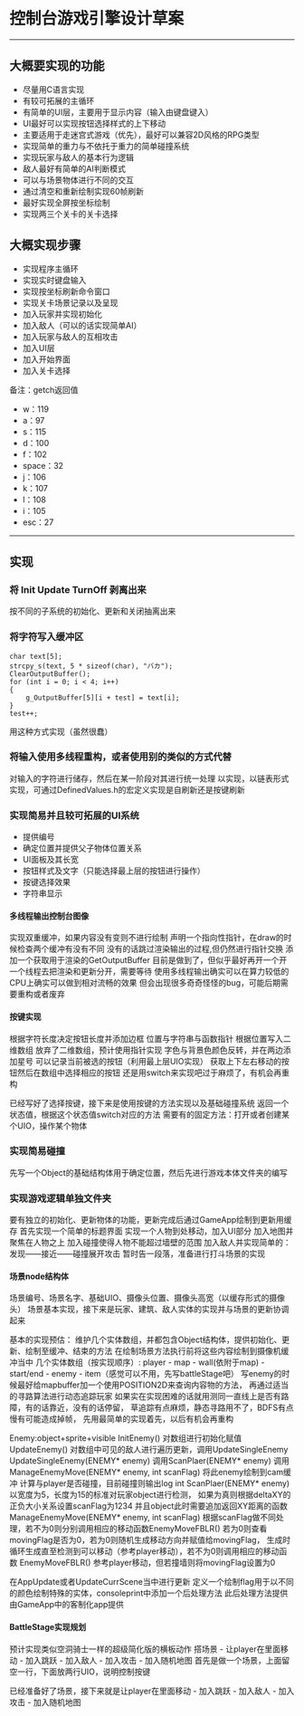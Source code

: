 # 控制台游戏引擎设计草案
---
## 大概要实现的功能
- 尽量用C语言实现
- 有较可拓展的主循环
- 有简单的UI层，主要用于显示内容（输入由键盘键入）
- UI最好可以实现按钮选择样式的上下移动
- 主要适用于走迷宫式游戏（优先），最好可以兼容2D风格的RPG类型
- 实现简单的重力与不依托于重力的简单碰撞系统
- 实现玩家与敌人的基本行为逻辑
- 敌人最好有简单的AI判断模式
- 可以与场景物体进行不同的交互
- 通过清空和重新绘制实现60帧刷新
- 最好实现全屏按坐标绘制
- 实现两三个关卡的关卡选择

## 大概实现步骤
- 实现程序主循环
- 实现实时键盘输入
- 实现按坐标刷新命令窗口
- 实现关卡场景记录以及呈现
- 加入玩家并实现初始化
- 加入敌人（可以的话实现简单AI）
- 加入玩家与敌人的互相攻击
- 加入UI层
- 加入开始界面
- 加入关卡选择

备注：getch返回值
- w：119
- a：97
- s：115
- d：100
- f：102
- space：32
- j：106
- k：107
- l：108
- i：105
- esc：27

---

## 实现

### 将 Init Update TurnOff 剥离出来
按不同的子系统的初始化、更新和关闭抽离出来

### 将字符写入缓冲区
    char text[5];
    strcpy_s(text, 5 * sizeof(char), "バカ");
    ClearOutputBuffer();
    for (int i = 0; i < 4; i++)
    {
        g_OutputBuffer[5][i + test] = text[i];
    }
    test++;
用这种方式实现（虽然很蠢）

### 将输入使用多线程重构，或者使用别的类似的方式代替
对输入的字符进行储存，然后在某一阶段对其进行统一处理
以实现，以链表形式实现，可通过DefinedValues.h的宏定义实现是自刷新还是按键刷新

### 实现简易并且较可拓展的UI系统
- 提供编号
- 确定位置并提供父子物体位置关系
- UI面板及其长宽
- 按钮样式及文字（只能选择最上层的按钮进行操作）
- 按键选择效果
- 字符串显示

#### 多线程输出控制台图像
实现双重缓冲，如果内容没有变则不进行绘制
声明一个指向性指针，在draw的时候检查两个缓冲有没有不同
没有的话跳过渲染输出的过程,但仍然进行指针交换
添加一个获取用于渲染的GetOutputBuffer
目前是做到了，但似乎最好再开一个开一个线程去把渲染和更新分开，需要等待
使用多线程输出确实可以在算力较低的CPU上确实可以做到相对流畅的效果
但会出现很多奇奇怪怪的bug，可能后期需要重构或者废弃

#### 按键实现
根据字符长度决定按钮长度并添加边框
位置与字符串与函数指针
根据位置写入二维数组
放弃了二维数组，预计使用指针实现
字色与背景色颜色反转，并在两边添加星号
可以记录当前被选的按钮（利用最上层UIO实现）
获取上下左右移动的按钮然后在数组中选择相应的按钮
还是用switch来实现吧过于麻烦了，有机会再重构

已经写好了选择按键，接下来是使用按键的方法实现以及基础碰撞系统
返回一个状态值，根据这个状态值switch对应的方法
需要有的固定方法：打开或者创建某个UIO，操作某个物体

### 实现简易碰撞
先写一个Object的基础结构体用于确定位置，然后先进行游戏本体文件夹的编写

### 实现游戏逻辑单独文件夹
要有独立的初始化、更新物体的功能，更新完成后通过GameApp绘制到更新用缓存
首先实现一个简单的标题界面
实现一个人物到处移动，加入UI部分
加入地图并聚焦在人物之上
加入碰撞使得人物不能超过墙壁的范围
加入敌人并实现简单的：发现——接近——碰撞展开攻击
暂时告一段落，准备进行打斗场景的实现

#### 场景node结构体
场景编号、场景名字、基础UIO、摄像头位置、摄像头高宽（以缓存形式的摄像头）
场景基本实现，接下来是玩家、建筑、敌人实体的实现并与场景的更新协调起来

基本的实现预估：
维护几个实体数组，并都包含Object结构体，提供初始化、更新、绘制至缓冲、结束的方法
在绘制场景方法执行前将这些内容绘制到摄像机缓冲当中
几个实体数组（按实现顺序）:
player - map - wall(依附于map) - start/end - 
enemy - item（感觉可以不用，先写battleStage吧）
写enemy的时候最好给mapbuffer加一个使用POSITION2D来查询内容物的方法，
再通过适当的寻路算法进行动态追踪玩家
如果实在实现困难的话就用测同一直线上是否有路障，有的话靠近，没有的话停留，
草追踪有点麻烦，静态寻路用不了，BDFS有点慢有可能造成掉帧，
先用最简单的实现着先，以后有机会再重构

Enemy:object+sprite+visible
InitEnemy()
对数组进行初始化赋值
UpdateEnemy()
对数组中可见的敌人进行遍历更新，调用UpdateSingleEnemy
UpdateSingleEnemy(ENEMY* enemy)
调用ScanPlaer(ENEMY* enemy)
调用ManageEnemyMove(ENEMY* enemy, int scanFlag)
将此enemy绘制到cam缓冲
计算与player是否碰撞，目前碰撞则输出log
int ScanPlaer(ENEMY* enemy)
以宽度为5，长度为15的标准对玩家object进行检测，
如果为真则根据deltaXY的正负大小关系设置scanFlag为1234
并且object此时需要追加返回XY距离的函数
ManageEnemyMove(ENEMY* enemy, int scanFlag)
根据scanFlag做不同处理，若不为0则分别调用相应的移动函数EnemyMoveFBLR()
若为0则查看movingFlag是否为0，若为0则随机生成移动方向并赋值给movingFlag，
生成时循环生成直至检测到可以移动（参考player移动），若不为0则调用相应的移动函数
EnemyMoveFBLR()
参考player移动，但若撞墙则将movingFlag设置为0

在AppUpdate或者UpdateCurrScene当中进行更新
定义一个绘制flag用于以不同的颜色绘制特殊的实体，consoleprint中添加一个后处理方法
此后处理方法提供由GameApp中的客制化app提供

#### BattleStage实现规划
预计实现类似空洞骑士一样的超级简化版的横板动作
搭场景 - 让player在里面移动 - 加入跳跃 - 加入敌人 - 加入攻击 - 加入随机地图
首先是做一个场景，上面留空一行，下面放两行UIO，说明控制按键

已经准备好了场景，接下来就是让player在里面移动 - 加入跳跃 - 加入敌人 - 
加入攻击 - 加入随机地图
